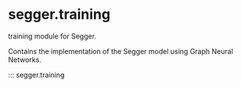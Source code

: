 # segger.training

training module for Segger.

Contains the implementation of the Segger model using Graph Neural Networks.



::: segger.training


